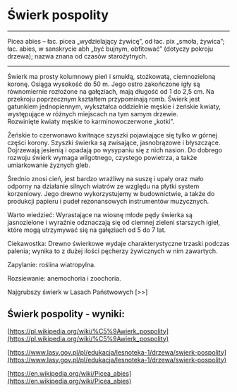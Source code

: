 # Świerk pospolity

---
Picea abies – łac. picea „wydzielający żywicę”, od łac. pix „smoła, żywica”; łac. abies, w sanskrycie abh „być bujnym, obfitować” (dotyczy pokroju drzewa); nazwa znana od czasów starożytnych.

---
Świerk ma prosty kolumnowy pień i smukłą, stożkowatą, ciemnozieloną koronę. Osiąga wysokość do 50 m. Jego ostro zakończone igły są równomiernie rozłożone na gałęziach, mają długość od 1 do 2,5 cm. Na przekroju poprzecznym kształtem przypominają romb. Świerk jest gatunkiem jednopiennym, wykształca oddzielnie męskie i żeńskie kwiaty, występujące w różnych miejscach na tym samym drzewie. Rozwinięte kwiaty męskie to karminowoczerwone „kotki”.

Żeńskie to czerwonawo kwitnące szyszki pojawiające się tylko w górnej części korony. Szyszki świerka są zwisające, jasnobrązowe i błyszczące. Dojrzewają jesienią i opadają po wysypaniu się z nich nasion. Do dobrego rozwoju świerk wymaga wilgotnego, czystego powietrza, a także umiarkowanie żyznych gleb.

Średnio znosi cień, jest bardzo wrażliwy na suszę i upały oraz mało odporny na działanie silnych wiatrów ze względu na płytki system korzeniowy. Jego drewno wykorzystujemy w budownictwie, a także do produkcji papieru i pudeł rezonansowych instrumentów muzycznych.

Warto wiedzieć: Wyrastające na wiosnę młode pędy świerka są jasnozielone i wyraźnie odznaczają się od ciemnej zieleni starszych igieł, które mogą utrzymywać się na gałęziach od 5 do 7 lat.

Ciekawostka: Drewno świerkowe wydaje charakterystyczne trzaski podczas palenia; wynika to z dużej ilości pęcherzy żywicznych w nim zawartych.

Zapylanie: roślina wiatropylna.

Rozsiewanie: anemochoria i zoochoria.

Najgrubszy świerk w Lasach Państwowych [>>]

## Świerk pospolity - wyniki:
[https://pl.wikipedia.org/wiki/%C5%9Awierk_pospolity](https://pl.wikipedia.org/wiki/%C5%9Awierk_pospolity)

[https://www.lasy.gov.pl/pl/edukacja/lesnoteka-1/drzewa/swierk-pospolity](https://www.lasy.gov.pl/pl/edukacja/lesnoteka-1/drzewa/swierk-pospolity)

[https://en.wikipedia.org/wiki/Picea_abies](https://en.wikipedia.org/wiki/Picea_abies)

